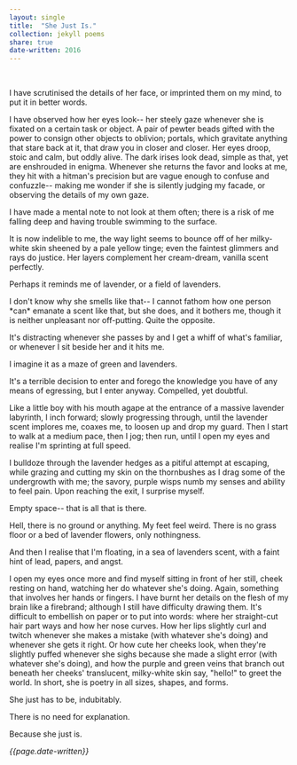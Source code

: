 ```yaml
---
layout: single
title:  "She Just Is." 
collection: jekyll poems
share: true
date-written: 2016
---
```


&nbsp;
&nbsp;


<p>
I have scrutinised the details of her face, or imprinted them on my mind, to put it in better words.
</p>

<p>
I have observed how her eyes look-- her steely gaze whenever she is fixated on a certain task or object. A pair of pewter beads gifted with the power to consign other objects to oblivion; portals, which gravitate anything that stare back at it, that draw you in closer and closer. Her eyes droop, stoic and calm, but oddly alive. The dark irises look dead, simple as that, yet are enshrouded in enigma. Whenever she returns the favor and looks at me, they hit with a hitman's precision but are vague enough to confuse and confuzzle-- making me wonder if she is silently judging my facade, or observing the details of my own gaze.
</p>

<p>
I have made a mental note to not look at them often; there is a risk of me falling deep and having trouble swimming to the surface.
</p>

<p>
It is now indelible to me, the way light seems to bounce off of her milky-white skin sheened by a pale yellow tinge; even the faintest glimmers and rays do justice. Her layers complement her cream-dream, vanilla scent perfectly. 
</p>

<p>
Perhaps it reminds me of lavender, or a field of lavenders.
</p>

<p>
I don't know why she smells like that-- I cannot fathom how one person *can*  emanate a scent like that, but she does, and it bothers me, though it is neither unpleasant nor off-putting. Quite the opposite.
</p>

<p>
It's distracting whenever she passes by and I get a whiff of what's familiar, or whenever I sit beside her and it hits me.
 </p>

<p>
I imagine it as a maze of green and lavenders.
</p>

<p>
It's a terrible decision to enter and forego the knowledge you have of any means of egressing, but I enter anyway.  
Compelled, yet doubtful.
 </p>

<p>
Like a little boy with his mouth agape at the entrance of a massive lavender labyrinth, I inch forward; slowly progressing through, until the lavender scent implores me, coaxes me, to loosen up and drop my guard. Then I start to walk at a medium pace, then I jog; then run, until I open my eyes and realise I'm sprinting at full speed.
 </p>

<p>
I bulldoze through the lavender hedges as a pitiful attempt at escaping, while grazing and cutting my skin on the thornbushes as I drag some of the undergrowth with me; the savory, purple wisps numb my senses and ability to feel pain. Upon reaching the exit, I surprise myself.
 </p>

<p>
Empty space-- that is all that is there.
 </p>

<p>
Hell, there is no ground or anything. My feet feel weird. There is no grass floor or a bed of lavender flowers, only nothingness. 
 </p>

<p>
And then I realise that I'm floating, in a sea of lavenders scent, with a faint hint of lead, papers, and angst.
 </p>
  
  <p>
I open my eyes once more and find myself sitting in front of her still, cheek resting on  hand, watching her do whatever she's doing. Again, something that involves her hands or fingers.
 I have burnt her details on the flesh of my brain like a firebrand; although I still have difficulty drawing them. It's difficult to embellish on paper or to put into words: where her straight-cut hair part ways and     how her nose curves. How her lips slightly curl and twitch whenever she makes a                           mistake (with whatever she's doing) and whenever she gets it right. Or how cute    her cheeks look, when they're slightly puffed whenever she sighs because she          made a slight error (with whatever she's doing), and how the purple and green                   veins that branch out beneath her cheeks' translucent, milky-white skin say,             "hello!" to greet the world.                                         
In short, she is poetry in all sizes, shapes, and forms.          
 </p>
  
  <p>   
She just has to be, indubitably.           
 </p>

<p>
There is no need for explanation.     
 </p>
 
 <p>             
Because she just is.
  </p>
  
  <em> {{page.date-written}} </em>